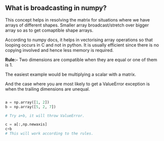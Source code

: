 ## What is broadcasting in numpy?

This concept helps in resolving the matrix for situations where we have arrays
of different shapes. Smaller array broadcast/stretch over bigger array so as to
get comaptible shape arrays. 

According to numpy docs, it helps in vectorising array operations so that 
looping occurs in C and not in python. It is usually efficient since there is
no copying involved and hence less memory is required.

**Rule:-** Two dimensions are compatible when they are equal or one of them is 
1.

The easiest example would be multiplying a scalar with a matrix.

And the case where you are most likely to get a ValueError exception is when the 
trailing dimensions are unequal.   

``` python 

a = np.array([1, 2])
b = np.array([5, 2, 7])

# Try a+b, it will throw ValueError.

c = a[:,np.newaxis]
c+b
# This will work according to the rules. 

``` 
